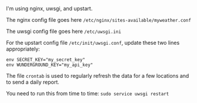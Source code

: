 I'm using nginx, uwsgi, and upstart.

The nginx config file goes here `/etc/nginx/sites-available/myweather.conf`

The uwsgi config file goes here `/etc/uwsgi.ini`

For the upstart config file `/etc/init/uwsgi.conf`, update these two lines appropriately:

```
env SECRET_KEY="my_secret_key"
env WUNDERGROUND_KEY="my_api_key"
```

The file `crontab` is used to regularly refresh the data for a few locations and to send a daily report.

You need to run this from time to time: `sudo service uwsgi restart`
